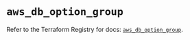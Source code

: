 # `aws_db_option_group`

Refer to the Terraform Registry for docs: [`aws_db_option_group`](https://registry.terraform.io/providers/hashicorp/aws/6.5.0/docs/resources/db_option_group).
